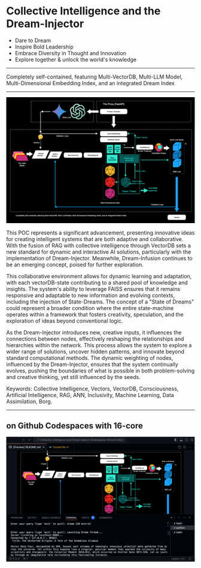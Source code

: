 # Collective Intelligence and the Dream-Injector


- Dare to Dream
- Inspire Bold Leadership
- Embrace Diversity in Thought and Innovation
- Explore together & unlock the world's knowledge

------------------------------

Completely self-contained, featuring Multi-VectorDB, Multi-LLM Model, Multi-Dimensional Embedding Index, and an integrated Dream Index

------------------------------

![alt text](image-1.png)


This POC represents a significant advancement,  presenting innovative ideas for creating intelligent systems that are both adaptive and collaborative. With the fusion of RAG with collective intelligence through VectorDB sets a new standard for dynamic and interactive AI solutions, particularly with the implementation of Dream-Injector. Meanwhile, Dream-Infusion continues to be an emerging concept, poised for further exploration. 


This collaborative environment allows for dynamic learning and adaptation, with each vectorDB-state contributing to a shared pool of knowledge and insights. The system's ability to leverage FAISS ensures that it remains responsive and adaptable to new information and evolving contexts, including the injection of State-Dreams. The concept of a "State of Dreams" could represent a broader condition where the entire state-machine operates within a framework that fosters creativity, speculation, and the exploration of ideas beyond conventional logic.


As the Dream-Injector introduces new, creative inputs, it influences the connections between nodes, effectively reshaping the relationships and hierarchies within the network. This process allows the system to explore a wider range of solutions, uncover hidden patterns, and innovate beyond standard computational methods. The dynamic weighting of nodes, influenced by the Dream-Injector, ensures that the system continually evolves, pushing the boundaries of what is possible in both problem-solving and creative thinking, yet still influenced by the seeds.  

Keywords: Collective Intelligence, Vectors, VectorDB, Consciousness, Artificial Intelligence, RAG, ANN, Inclusivity, Machine Learning, Data Assimilation, Borg.

-------------------------

## on Github Codespaces with 16-core

![alt text](image.png)